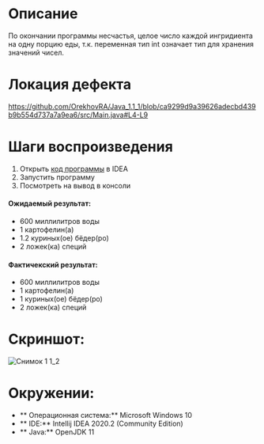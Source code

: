 # Описание

По окончании программы несчастья, целое число каждой ингридиента на одну порцию еды, т.к. переменная тип int означает
тип для хранения значений чисел.

# Локация дефекта
https://github.com/OrekhovRA/Java_1.1_1/blob/ca9299d9a39626adecbd439b9b554d737a7a9ea6/src/Main.java#L4-L9

# Шаги воспроизведения

1. Открыть [код программы](https://github.com/OrekhovRA/Java_1.1_1/blob/ca9299d9a39626adecbd439b9b554d737a7a9ea6/src/Main.java) в IDEA
2. Запустить программу
3. Посмотреть на вывод в консоли

#### Ожидаемый результат:
* 600 миллилитров воды
* 1 картофелин(а)
* 1.2 куриных(ое) бёдер(ро)
* 2 ложек(ка) специй

#### Фактичекский результат:

* 600 миллилитров воды
* 1 картофелин(а)
* 1 куриных(ое) бёдер(ро)
* 2 ложек(ка) специй

# Скриншот:
![Снимок 1 1_2](https://user-images.githubusercontent.com/86966165/151692397-2e4be6a1-da7d-4f12-af1f-d6f97b172050.PNG)

# Окружении:

* ** Операционная система:** Microsoft Windows 10
* ** IDE:** Intellij IDEA 2020.2 (Community Edition)
* ** Java:** OpenJDK 11